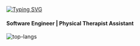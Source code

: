 [![Typing SVG](https://readme-typing-svg.demolab.com/?lines=Thanks+for+coming!;Let's+speak+in+code)](https://git.io/typing-svg)
#### Software Engineer | Physical Therapist Assistant

 

![top-langs](https://github-readme-stats.vercel.app/api/top-langs?username=hollymsnell&show_icons=true&theme=radical)

<!--TIMESTAMP:{"format": "dddd, MMMM Do YYYY, h:mm:ss"}-->
